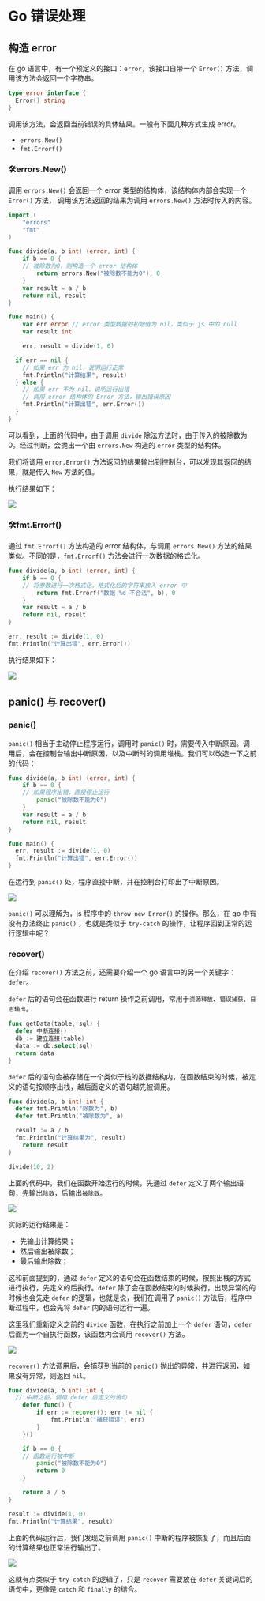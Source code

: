 
# Go 错误处理

## 构造 error

在 go 语言中，有一个预定义的接口：`error`，该接口自带一个 `Error()` 方法，调用该方法会返回一个字符串。

```go
type error interface {
  Error() string
}
```

调用该方法，会返回当前错误的具体结果。一般有下面几种方式生成 error。

- `errors.New()`
- `fmt.Errorf()`

### 🛠️errors.New()

调用 `errors.New()` 会返回一个 error 类型的结构体，该结构体内部会实现一个 `Error()` 方法， 调用该方法返回的结果为调用 `errors.New()` 方法时传入的内容。

```go
import (
	"errors"
	"fmt"
)

func divide(a, b int) (error, int) {
	if b == 0 {
    // 被除数为0，则构造一个 error 结构体
		return errors.New("被除数不能为0"), 0
	}
	var result = a / b
	return nil, result
}

func main() {
	var err error // error 类型数据的初始值为 nil，类似于 js 中的 null
	var result int

	err, result = divide(1, 0)

  if err == nil {
    // 如果 err 为 nil，说明运行正常
    fmt.Println("计算结果", result)
  } else {
    // 如果 err 不为 nil，说明运行出错
    // 调用 error 结构体的 Error 方法，输出错误原因
    fmt.Println("计算出错", err.Error())
  }
}
```

可以看到，上面的代码中，由于调用 `divide` 除法方法时，由于传入的被除数为 0。经过判断，会抛出一个由 `errors.New` 构造的 `error` 类型的结构体。

我们将调用 `error.Error()` 方法返回的结果输出到控制台，可以发现其返回的结果，就是传入 `New` 方法的值。

执行结果如下：

![](https://file.shenfq.com/pic/20210427164350.png)

### 🛠️fmt.Errorf()

通过 `fmt.Errorf()` 方法构造的 error 结构体，与调用  `errors.New()` 方法的结果类似。不同的是，`fmt.Errorf()` 方法会进行一次数据的格式化。

```go
func divide(a, b int) (error, int) {
	if b == 0 {
    // 将参数进行一次格式化，格式化后的字符串放入 error 中
		return fmt.Errorf("数据 %d 不合法", b), 0
	}
	var result = a / b
	return nil, result
}

err, result := divide(1, 0)
fmt.Println("计算出错", err.Error())
```

执行结果如下：

![](https://file.shenfq.com/pic/20210427165114.png)

## panic() 与 recover()

### panic()

`panic()` 相当于主动停止程序运行，调用时 `panic()` 时，需要传入中断原因。调用后，会在控制台输出中断原因，以及中断时的调用堆栈。我们可以改造一下之前的代码：

```go
func divide(a, b int) (error, int) {
	if b == 0 {
    // 如果程序出错，直接停止运行
		panic("被除数不能为0")
	}
	var result = a / b
	return nil, result
}

func main() {
  err, result := divide(1, 0)
  fmt.Println("计算出错", err.Error())
}
```

在运行到 `panic()` 处，程序直接中断，并在控制台打印出了中断原因。

![](https://file.shenfq.com/pic/20210427174701.png)

`panic()` 可以理解为，js 程序中的 `throw new Error()` 的操作。那么，在 go 中有没有办法终止 `panic()` ，也就是类似于 `try-catch` 的操作，让程序回到正常的运行逻辑中呢？

### recover()

在介绍 `recover()` 方法之前，还需要介绍一个 go 语言中的另一个关键字：`defer`。

`defer` 后的语句会在函数进行 return 操作之前调用，常用于`资源释放`、`错误捕获`、`日志输出`。

```go
func getData(table, sql) {
  defer 中断连接()
  db := 建立连接(table)
  data := db.select(sql)
  return data
}
```

`defer` 后的语句会被存储在一个类似于栈的数据结构内，在函数结束的时候，被定义的语句按顺序出栈，越后面定义的语句越先被调用。

```go
func divide(a, b int) int {
  defer fmt.Println("除数为", b)
  defer fmt.Println("被除数为", a)

  result := a / b
  fmt.Println("计算结果为", result)
	return result
}

divide(10, 2)
```

上面的代码中，我们在函数开始运行的时候，先通过 `defer` 定义了两个输出语句，先输出`除数`，后输出`被除数`。 

![](https://file.shenfq.com/pic/20210428114124.png)

实际的运行结果是：

- 先输出计算结果；
- 然后输出被除数；
- 最后输出除数；

这和前面提到的，通过 `defer` 定义的语句会在函数结束的时候，按照出栈的方式进行执行，先定义的后执行。`defer` 除了会在函数结束的时候执行，出现异常的的时候也会先走 `defer` 的逻辑，也就是说，我们在调用了 `panic()` 方法后，程序中断过程中，也会先将 `defer` 内的语句运行一遍。

这里我们重新定义之前的 `divide` 函数，在执行之前加上一个 `defer` 语句，`defer` 后面为一个自执行函数，该函数内会调用 `recover()` 方法。

![](https://file.shenfq.com/pic/20210428120154.png)

`recover()` 方法调用后，会捕获到当前的 `panic()` 抛出的异常，并进行返回，如果没有异常，则返回 `nil`。

```go
func divide(a, b int) int {
  // 中断之前，调用 defer 后定义的语句
	defer func() {
		if err := recover(); err != nil {
			fmt.Println("捕获错误", err)
		}
	}()

	if b == 0 {
    // 函数运行被中断
		panic("被除数不能为0")
		return 0
	}

	return a / b
}

result := divide(1, 0)
fmt.Println("计算结果", result)
```

上面的代码运行后，我们发现之前调用 `panic()` 中断的程序被恢复了，而且后面的计算结果也正常进行输出了。 

![](https://file.shenfq.com/pic/20210428120544.png)

这就有点类似于 `try-catch` 的逻辑了，只是 `recover` 需要放在 `defer` 关键词后的语句中，更像是 `catch` 和 `finally` 的结合。 